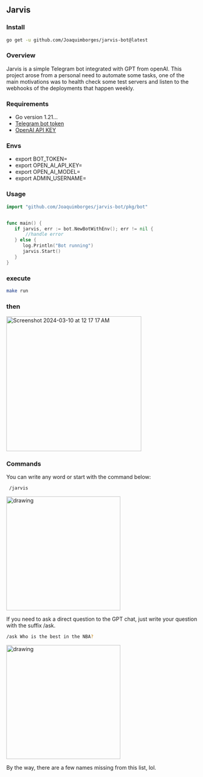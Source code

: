 ## Jarvis
### Install
```bash
go get -u github.com/Joaquimborges/jarvis-bot@latest
```

### Overview
Jarvis is a simple Telegram bot integrated with GPT from openAI.
This project arose from a personal need to automate some tasks, 
one of the main motivations was to health check some test servers and 
listen to the webhooks of the deployments that happen weekly.

### Requirements
- Go version 1.21...
- [Telegram bot token](https://core.telegram.org/bots/api)
- [OpenAI API KEY](https://platform.openai.com/api-keys)

### Envs
 - export BOT_TOKEN=
 - export OPEN_AI_API_KEY=
 - export OPEN_AI_MODEL=
 - export ADMIN_USERNAME=

### Usage
```go
import "github.com/Joaquimborges/jarvis-bot/pkg/bot"


func main() {
   if jarvis, err := bot.NewBotWithEnv(); err != nil {
       //handle error 
   } else {
      log.Println("Bot running")
      jarvis.Start()
   }
}
```
### execute
```bash
make run
```
### then
<img width="355" alt="Screenshot 2024-03-10 at 12 17 17 AM" src="https://github.com/Joaquimborges/Jarvis-bot/assets/57245781/11ae307e-3e3d-42d2-9558-50a8bd01cd8f">

### Commands
You can write any word or start with the command below:
```sh
 /jarvis
```
<img src="https://github.com/Joaquimborges/Jarvis-bot/assets/57245781/571de568-e2c3-4615-a8d4-334b1fb12707" alt="drawing" width="300"/>

If you need to ask a direct question to the GPT chat, just write your question with the suffix /ask.
```bash
/ask Who is the best in the NBA?
```
<img src="https://github.com/Joaquimborges/Jarvis-bot/assets/57245781/27887e95-759d-4eed-a1e3-b8779b299fe7" alt="drawing" width="300"/>

By the way, there are a few names missing from this list, lol.

